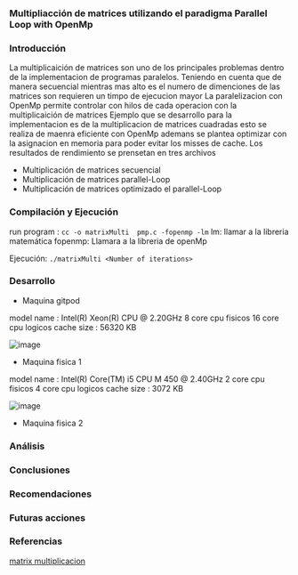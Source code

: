 ### Multipliacción de matrices utilizando el paradigma Parallel Loop with OpenMp

### Introducción

La multiplicaición de matrices son uno de los principales problemas dentro de la implementacion de programas paralelos.
Teniendo en cuenta que de manera secuencial mientras mas alto es el numero de dimenciones de las matrices son requieren un timpo de ejecucion mayor
La paralelizacion con OpenMp permite controlar con hilos de cada operacion con la multiplicaición de matrices 
Ejemplo que se desarrollo para la implementacion es de la multiplicacion de matrices cuadradas esto se realiza de maenra eficiente con OpenMp ademans se plantea optimizar con la asignacion en 
memoria para poder evitar los misses de cache. Los resultados de rendimiento se prensetan en tres archivos
* Multiplicación de matrices secuencial
* Multiplicación de matrices parallel-Loop
* Multiplicación de matrices optimizado el parallel-Loop

### Compilación y Ejecución

run program :
`cc -o matrixMulti  pmp.c -fopenmp -lm`
lm: llamar a la libreria matemática
fopenmp: Llamara a la libreria de openMp

Ejecución:
`./matrixMulti <Number of iterations>`

### Desarrollo

* Maquina gitpod
  
model name      : Intel(R) Xeon(R) CPU @ 2.20GHz
8 core cpu fisicos
16 core cpu logicos
cache size : 56320 KB
  
![image](https://user-images.githubusercontent.com/50051312/88010785-5327fe80-cadb-11ea-9e9b-840d06524f1c.png)

* Maquina fisica 1 
  
model name	: Intel(R) Core(TM) i5 CPU       M 450  @ 2.40GHz
2 core cpu fisicos
4 core cpu logicos
cache size : 3072 KB


![image](https://user-images.githubusercontent.com/50051312/88012293-21189b80-cadf-11ea-8e40-9ec53e149d98.png)


* Maquina fisica 2



### Análisis
### Conclusiones
### Recomendaciones
### Futuras acciones

### Referencias
[matrix multiplicacion](https://medium.com/tech-vision/parallel-matrix-multiplication-c-parallel-processing-5e3aadb36f27)
